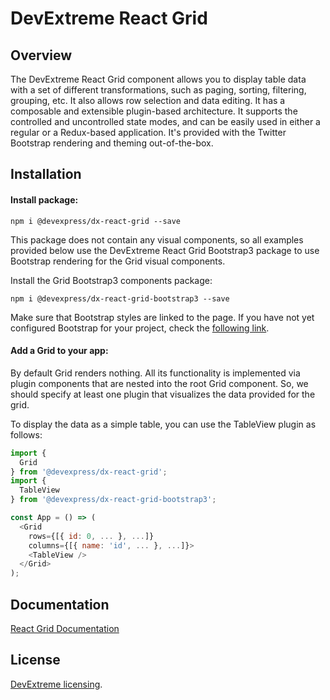 # DevExtreme React Grid

## Overview

The DevExtreme React Grid component allows you to display table data with a set of different transformations, such as paging, sorting, filtering, grouping, etc. It also allows row selection and data editing. It has a composable and extensible plugin-based architecture. It supports the controlled and uncontrolled state modes, and can be easily used in either a regular or a Redux-based application. It's provided with the Twitter Bootstrap rendering and theming out-of-the-box.

## Installation

#### Install package:

```
npm i @devexpress/dx-react-grid --save
```

This package does not contain any visual components, so all examples provided below use the DevExtreme React Grid Bootstrap3 package to use Bootstrap rendering for the Grid visual components.

Install the Grid Bootstrap3 components package:

```
npm i @devexpress/dx-react-grid-bootstrap3 --save
```

Make sure that Bootstrap styles are linked to the page. If you have not yet configured Bootstrap for your project, check the [following link](http://getbootstrap.com/getting-started/#download).

#### Add a Grid to your app:

By default Grid renders nothing. All its functionality is implemented via plugin components that are nested into the root Grid component. So, we should specify at least one plugin that visualizes the data provided for the grid.

To display the data as a simple table, you can use the TableView plugin as follows:

```js
import {
  Grid
} from '@devexpress/dx-react-grid';
import {
  TableView
} from '@devexpress/dx-react-grid-bootstrap3';

const App = () => (
  <Grid
    rows={[{ id: 0, ... }, ...]}
    columns={[{ name: 'id', ... }, ...]}>
    <TableView />
  </Grid>
);
```

## Documentation

[React Grid Documentation](https://devexpress.github.io/devextreme-reactive/react/grid/docs/)

## License

[DevExtreme licensing](https://js.devexpress.com/licensing/).
